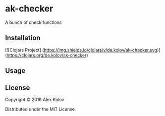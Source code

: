 # ak-checker

A bunch of check functions

## Installation

[![Clojars Project] (https://img.shields.io/clojars/v/de.kolov/ak-checker.svg)]
(https://clojars.org/de.kolov/ak-checker)

## Usage

## License

Copyright © 2016 Alex Kolov

Distributed under the MIT License.
